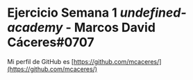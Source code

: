 # Ejercicio Semana 1 _undefined-academy_ - **Marcos David Cáceres#0707**
Mi perfil de GitHub es [https://github.com/mcaceres/](https://github.com/mcaceres/)

